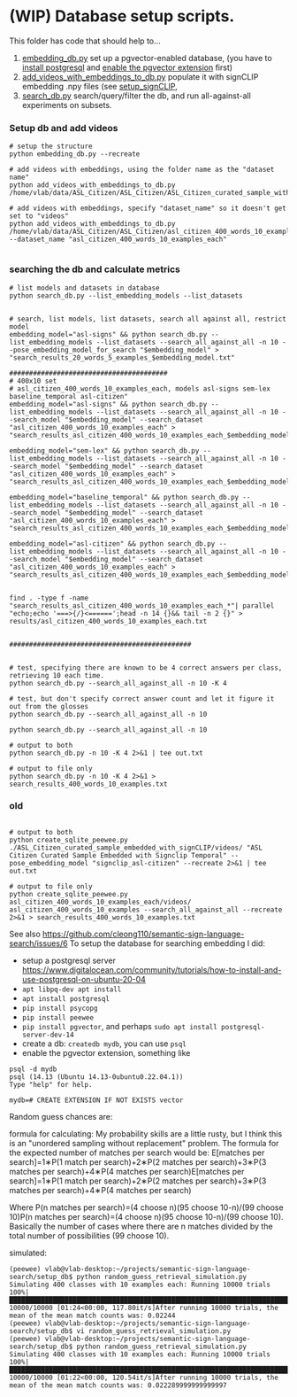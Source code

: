 # (WIP) Database setup scripts.
This folder has code that should help to... 
1. [embedding_db.py](embedding_db.py) set up a pgvector-enabled database, (you have to [install postgresql](https://ubuntu.com/server/docs/install-and-configure-postgresql) and [enable the pgvector extension](https://github.com/pgvector/pgvector) first)
2. [add_videos_with_embeddings_to_db.py](add_videos_with_embeddings_to_db.py) populate it with signCLIP embedding .npy files (see [setup_signCLIP](../setup_signCLIP/README.md),
3. [search_db.py](search_db.py) search/query/filter the db, and run all-against-all experiments on subsets.


### Setup db and add videos
```
# setup the structure
python embedding_db.py --recreate 

# add videos with embeddings, using the folder name as the "dataset name"
python add_videos_with_embeddings_to_db.py  /home/vlab/data/ASL_Citizen/ASL_Citizen/ASL_Citizen_curated_sample_with_embeddings_from_all_models/

# add videos with embeddings, specify "dataset_name" so it doesn't get set to "videos"
python add_videos_with_embeddings_to_db.py  /home/vlab/data/ASL_Citizen/ASL_Citizen/asl_citizen_400_words_10_examples_each/videos --dataset_name "asl_citizen_400_words_10_examples_each"


```

### searching the db and calculate metrics
```
# list models and datasets in database
python search_db.py --list_embedding_models --list_datasets


# search, list models, list datasets, search all against all, restrict model
embedding_model="asl-signs" && python search_db.py --list_embedding_models --list_datasets --search_all_against_all -n 10 --pose_embedding_model_for_search "$embedding_model" > "search_results_20_words_5_examples_$embedding_model.txt"

########################################
# 400x10 set
# asl_citizen_400_words_10_examples_each, models asl-signs sem-lex baseline_temporal asl-citizen"
embedding_model="asl-signs" && python search_db.py --list_embedding_models --list_datasets --search_all_against_all -n 10 --search_model "$embedding_model" --search_dataset "asl_citizen_400_words_10_examples_each" > "search_results_asl_citizen_400_words_10_examples_each_$embedding_model.txt"

embedding_model="sem-lex" && python search_db.py --list_embedding_models --list_datasets --search_all_against_all -n 10 --search_model "$embedding_model" --search_dataset "asl_citizen_400_words_10_examples_each" > "search_results_asl_citizen_400_words_10_examples_each_$embedding_model.txt"

embedding_model="baseline_temporal" && python search_db.py --list_embedding_models --list_datasets --search_all_against_all -n 10 --search_model "$embedding_model" --search_dataset "asl_citizen_400_words_10_examples_each" > "search_results_asl_citizen_400_words_10_examples_each_$embedding_model.txt"

embedding_model="asl-citizen" && python search_db.py --list_embedding_models --list_datasets --search_all_against_all -n 10 --search_model "$embedding_model" --search_dataset "asl_citizen_400_words_10_examples_each" > "search_results_asl_citizen_400_words_10_examples_each_$embedding_model.txt"


find . -type f -name "search_results_asl_citizen_400_words_10_examples_each_*"| parallel "echo;echo '===>{/}<======';head -n 14 {}&& tail -n 2 {}" > results/asl_citizen_400_words_10_examples_each.txt


##############################################


# test, specifying there are known to be 4 correct answers per class, retrieving 10 each time. 
python search_db.py --search_all_against_all -n 10 -K 4

# test, but don't specify correct answer count and let it figure it out from the glosses
python search_db.py --search_all_against_all -n 10

python search_db.py --search_all_against_all -n 10

# output to both
python search_db.py -n 10 -K 4 2>&1 | tee out.txt

# output to file only 
python search_db.py -n 10 -K 4 2>&1 > search_results_400_words_10_examples.txt

```

### old
```

# output to both
python create_sqlite_peewee.py ./ASL_Citizen_curated_sample_embedded_with_signCLIP/videos/ "ASL Citizen Curated Sample Embedded with Signclip Temporal" --pose_embedding_model "signclip_asl-citizen" --recreate 2>&1 | tee out.txt

# output to file only 
python create_sqlite_peewee.py asl_citizen_400_words_10_examples_each/videos/ asl_citizen_400_words_10_examples --search_all_against_all --recreate 2>&1 > search_results_400_words_10_examples.txt
```




See also https://github.com/cleong110/semantic-sign-language-search/issues/6
To setup the database for searching embedding I did: 


* setup a postgresql server https://www.digitalocean.com/community/tutorials/how-to-install-and-use-postgresql-on-ubuntu-20-04
* `apt libpq-dev apt install`
* `apt install postgresql`
* `pip install psycopg`
* `pip install peewee`
* `pip install pgvector`, and perhaps `sudo apt install postgresql-server-dev-14`
* create a db: `createdb mydb`, you can use `psql` 
* enable the pgvector extension, something like 
```
psql -d mydb
psql (14.13 (Ubuntu 14.13-0ubuntu0.22.04.1))
Type "help" for help.

mydb=# CREATE EXTENSION IF NOT EXISTS vector
```


Random guess chances are: 

formula for calculating: 
My probability skills are a little rusty, but I think this is an "unordered sampling without replacement" problem. The formula for the expected number of matches per search would be: E[matches per search]=1∗P(1 match per search)+2∗P(2 matches per search)+3∗P(3 matches per search)+4∗P(4 matches per search)E[matches per search]=1∗P(1 match per search)+2∗P(2 matches per search)+3∗P(3 matches per search)+4∗P(4 matches per search)

Where P(n matches per search)=(4 choose n)(95 choose 10-n)/(99 choose 10)P(n matches per search)=(4 choose n)(95 choose 10-n)/(99 choose 10). Basically the number of cases where there are n matches divided by the total number of possibilities (99 choose 10). 

simulated:
```
(peewee) vlab@vlab-desktop:~/projects/semantic-sign-language-search/setup_db$ python random_guess_retrieval_simulation.py
Simulating 400 classes with 10 examples each: Running 10000 trials
100%|████████████████████████████████████████████████████████████████████████████████████████████████████████████████| 10000/10000 [01:24<00:00, 117.80it/s]After running 10000 trials, the mean of the mean match counts was: 0.02244
(peewee) vlab@vlab-desktop:~/projects/semantic-sign-language-search/setup_db$ vi random_guess_retrieval_simulation.py
(peewee) vlab@vlab-desktop:~/projects/semantic-sign-language-search/setup_db$ python random_guess_retrieval_simulation.py
Simulating 400 classes with 10 examples each: Running 10000 trials
100%|████████████████████████████████████████████████████████████████████████████████████████████████████████████████| 10000/10000 [01:22<00:00, 120.54it/s]After running 10000 trials, the mean of the mean match counts was: 0.022289999999999997
```
